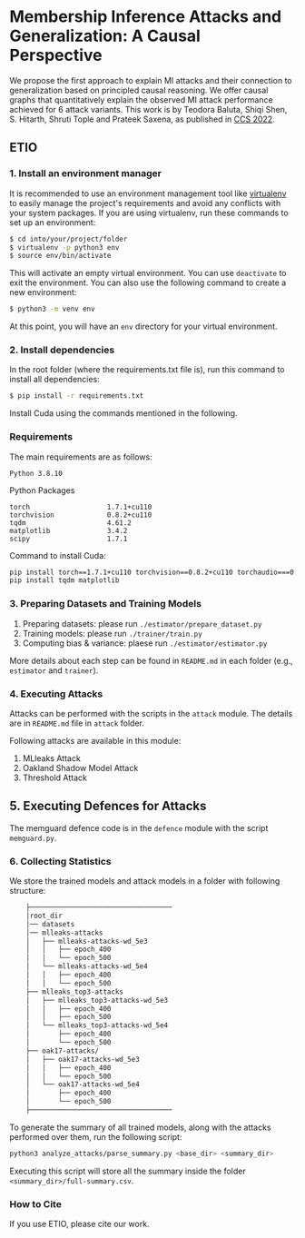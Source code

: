 
# Membership Inference Attacks and Generalization: A Causal Perspective

We propose the first approach to explain MI attacks and their connection to generalization based on principled causal reasoning. We offer causal graphs that quantitatively explain the observed MI attack performance achieved for 6 attack variants. 
This work is by Teodora Baluta, Shiqi Shen, S. Hitarth, Shruti Tople and Prateek Saxena, as published in [CCS 2022](https://arxiv.org/abs/2209.08615).

## ETIO
  
### 1. Install an environment manager 
It is recommended to use an environment management tool like [virtualenv](https://virtualenv.pypa.io/en/stable/) to easily manage the project's requirements and avoid any conflicts with your system packages. If you are using virtualenv, run these commands to set up an environment:
```sh
$ cd into/your/project/folder
$ virtualenv -p python3 env
$ source env/bin/activate
```

This will activate an empty virtual environment. You can use ```deactivate``` to exit the environment.
You can also use the following command to create a new environment:
```sh
$ python3 -m venv env
```

At this point, you will have an `env` directory for your virtual environment.

### 2. Install dependencies
In the root folder (where the requirements.txt file is), run this command to install all dependencies:
```sh
$ pip install -r requirements.txt
```
Install Cuda using the commands mentioned in the following.
### Requirements
The main requirements are as follows:
```
Python 3.8.10
```
Python Packages
```
torch                   1.7.1+cu110
torchvision             0.8.2+cu110
tqdm                    4.61.2
matplotlib              3.4.2
scipy                   1.7.1
```

Command to install Cuda:
```bash
pip install torch==1.7.1+cu110 torchvision==0.8.2+cu110 torchaudio===0.7.2 -f https://download.pytorch.org/whl/torch_stable.html
pip install tqdm matplotlib
```

### 3. Preparing Datasets and Training Models

1. Preparing datasets: please run `./estimator/prepare_dataset.py`
2. Training models: please run `./trainer/train.py`
3. Computing bias & variance: plaese run `./estimator/estimator.py`

More details about each step can be found in `README.md` in each folder (e.g., `estimator` and `trainer`).


### 4. Executing Attacks
Attacks can be performed with the scripts in the `attack` module. The details are in `README.md` file in `attack` folder.

Following attacks are available in this module:
1. MLleaks Attack
2. Oakland Shadow Model Attack
3. Threshold Attack


## 5. Executing Defences for Attacks
The memguard defence code is in the `defence` module with the script `memguard.py`.

### 6. Collecting Statistics
We store the trained models and attack models in a folder with following structure:
```bash
    ├─────────────────────────────────── 
    │root_dir
    │── datasets
    │── mlleaks-attacks
    │   ├── mlleaks-attacks-wd_5e3
    │   │   ├── epoch_400
    │   │   └── epoch_500
    │   └── mlleaks-attacks-wd_5e4
    │   │   ├── epoch_400
    │   │   └── epoch_500
    ├── mlleaks_top3-attacks
    │   ├── mlleaks_top3-attacks-wd_5e3 
    │   │   ├── epoch_400
    │   │   ├── epoch_500 
    │   └── mlleaks_top3-attacks-wd_5e4 
    │       ├── epoch_400 
    │       └── epoch_500
    ├── oak17-attacks/
    │   ├── oak17-attacks-wd_5e3
    │   │   ├── epoch_400
    │   │   └── epoch_500
    │   └── oak17-attacks-wd_5e4
    │       ├── epoch_400
    │       └── epoch_500
    ├───────────────────────────────────
```

To generate the summary of all trained models, along with the attacks performed over them, run the following script:

```bash
python3 analyze_attacks/parse_summary.py <base_dir> <summary_dir>
```

Executing this script will store all the summary inside the folder `<summary_dir>/full-summary.csv`.

### How to Cite

If you use ETIO, please cite our work.




